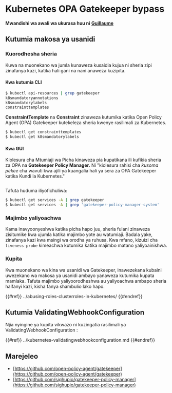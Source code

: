 # Kubernetes OPA Gatekeeper bypass

**Mwandishi wa awali wa ukurasa huu ni** [**Guillaume**](https://www.linkedin.com/in/guillaume-chapela-ab4b9a196)

## Kutumia makosa ya usanidi

### Kuorodhesha sheria

Kuwa na muonekano wa jumla kunaweza kusaidia kujua ni sheria zipi zinafanya kazi, katika hali gani na nani anaweza kuzipita. 

#### Kwa kutumia CLI
```bash
$ kubectl api-resources | grep gatekeeper
k8smandatoryannotations                                                             constraints.gatekeeper.sh/v1beta1                  false        K8sMandatoryAnnotations
k8smandatorylabels                                                                  constraints.gatekeeper.sh/v1beta1                  false        K8sMandatoryLabel
constrainttemplates                                                                 templates.gatekeeper.sh/v1                         false        ConstraintTemplate
```
**ConstraintTemplate** na **Constraint** zinaweza kutumika katika Open Policy Agent (OPA) Gatekeeper kutekeleza sheria kwenye rasilimali za Kubernetes.
```bash
$ kubectl get constrainttemplates
$ kubectl get k8smandatorylabels
```
#### Kwa GUI

Kiolesura cha Mtumiaji wa Picha kinaweza pia kupatikana ili kufikia sheria za OPA na **Gatekeeper Policy Manager.** Ni "kiolesura rahisi cha _kusoma pekee_ cha wavuti kwa ajili ya kuangalia hali ya sera za OPA Gatekeeper katika Kundi la Kubernetes."

<figure><img src="../../../images/05-constraints.png" alt=""><figcaption></figcaption></figure>

Tafuta huduma iliyofichuliwa:
```bash
$ kubectl get services -A | grep gatekeeper
$ kubectl get services -A | grep 'gatekeeper-policy-manager-system'
```
### Majimbo yaliyoachwa

Kama inavyoonyeshwa katika picha hapo juu, sheria fulani zinaweza zisitumike kwa ujumla katika majimbo yote au watumiaji. Badala yake, zinafanya kazi kwa msingi wa orodha ya ruhusa. Kwa mfano, kizuizi cha `liveness-probe` kimeachwa kutumika katika majimbo matano yaliyoainishwa.

### Kupita

Kwa muonekano wa kina wa usanidi wa Gatekeeper, inawezekana kubaini uwezekano wa makosa ya usanidi ambayo yanaweza kutumika kupata mamlaka. Tafuta majimbo yaliyoorodheshwa au yaliyoachwa ambapo sheria haifanyi kazi, kisha fanya shambulio lako hapo.

{{#ref}}
../abusing-roles-clusterroles-in-kubernetes/
{{#endref}}

## Kutumia ValidatingWebhookConfiguration

Njia nyingine ya kupita vikwazo ni kuzingatia rasilimali ya ValidatingWebhookConfiguration :&#x20;

{{#ref}}
../kubernetes-validatingwebhookconfiguration.md
{{#endref}}

## Marejeleo

- [https://github.com/open-policy-agent/gatekeeper](https://github.com/open-policy-agent/gatekeeper)
- [https://github.com/sighupio/gatekeeper-policy-manager](https://github.com/sighupio/gatekeeper-policy-manager)
